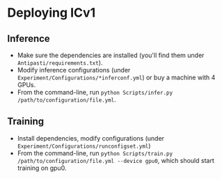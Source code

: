 # Deploying ICv1

## Inference
* Make sure the dependencies are installed (you'll find them under `Antipasti/requirements.txt`).
* Modify inference configurations (under `Experiment/Configurations/*inferconf.yml`) or buy a machine with 4 GPUs.
* From the command-line, run `python Scripts/infer.py /path/to/configuration/file.yml`.

## Training
* Install dependencies, modify configurations (under `Experiment/Configurations/runconfigset.yml`)
* From the command-line, run `python Scripts/train.py /path/to/configuration/file.yml --device gpu0`, which should start training on gpu0. 
